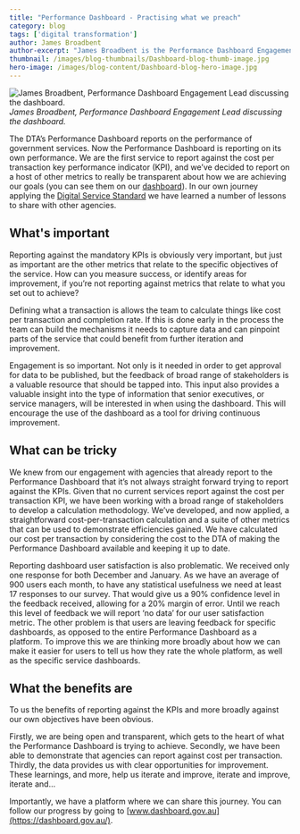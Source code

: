 ```yaml
---
title: "Performance Dashboard - Practising what we preach"
category: blog
tags: ['digital transformation']
author: James Broadbent
author-excerpt: "James Broadbent is the Performance Dashboard Engagement Lead."
thumbnail: /images/blog-thumbnails/Dashboard-blog-thumb-image.jpg
hero-image: /images/blog-content/Dashboard-blog-hero-image.jpg
---
```


![James Broadbent, Performance Dashboard Engagement Lead discussing the dashboard.]({{site.url}}{{site.baseurl}}/images/blog-content/Dashboard-blog-hero-image.jpg)
*James Broadbent, Performance Dashboard Engagement Lead discussing the dashboard.*

The DTA’s Performance Dashboard reports on the performance of government services. Now the Performance Dashboard is reporting on its own performance. We are the first service to report against the cost per transaction key performance indicator (KPI), and we’ve decided to report on a host of other metrics to really be transparent about how we are achieving our goals (you can see them on our [dashboard](https://dashboard.gov.au/dashboards/8-performance-dashboard-dashboard)). In our own journey applying the [Digital Service Standard](https://www.dta.gov.au/standard/) we have learned a number of lessons to share with other agencies.

## What's important

Reporting against the mandatory KPIs is obviously very important, but just as important are the other metrics that relate to the specific objectives of the service. How can you measure success, or identify areas for improvement, if you’re not reporting against metrics that relate to what you set out to achieve?

Defining what a transaction is allows the team to calculate things like cost per transaction and completion rate. If this is done early in the process the team can build the mechanisms it needs to capture data and can pinpoint parts of the service that could benefit from further iteration and improvement.

Engagement is so important. Not only is it needed in order to get approval for data to be published, but the feedback of broad range of stakeholders is a valuable resource that should be tapped into. This input also provides a valuable insight into the type of information that senior executives, or service managers, will be interested in when using the dashboard. This will encourage the use of the dashboard as a tool for driving continuous improvement.

## What can be tricky

We knew from our engagement with agencies that already report to the Performance Dashboard that it’s not always straight forward trying to report against the KPIs. Given that no current services report against the cost per transaction KPI, we have been working with a broad range of stakeholders to develop a calculation methodology. We’ve developed, and now applied, a straightforward cost-per-transaction calculation and a suite of other metrics that can be used to demonstrate efficiencies gained. We have calculated our cost per transaction by considering the cost to the DTA of making the Performance Dashboard available and keeping it up to date. 

Reporting dashboard user satisfaction is also problematic. We received only one response for both December and January.  As we have an average of 900 users each month, to have any statistical usefulness we need at least 17 responses to our survey. That would give us a 90% confidence level in the feedback received, allowing for a 20% margin of error. Until we reach this level of feedback we will report ‘no data’ for our user satisfaction metric. The other problem is that users are leaving feedback for specific dashboards, as opposed to the entire Performance Dashboard as a platform.  To improve this we are thinking more broadly about how we can make it easier for users to tell us how they rate the whole platform, as well as the specific service dashboards.

## What the benefits are

To us the benefits of reporting against the KPIs and more broadly against our own objectives have been obvious.

Firstly, we are being open and transparent, which gets to the heart of what the Performance Dashboard is trying to achieve. Secondly, we have been able to demonstrate that agencies can report against cost per transaction. Thirdly, the data provides us with clear opportunities for improvement. These learnings, and more, help us iterate and improve, iterate and improve, iterate and...

Importantly, we have a platform where we can share this journey. You can follow our progress by going to [www.dashboard.gov.au](https://dashboard.gov.au/).
